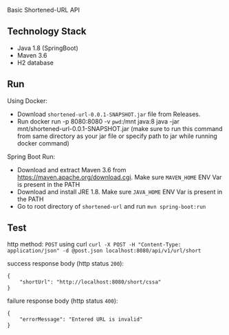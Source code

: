 Basic Shortened-URL API

## Technology Stack
- Java 1.8 (SpringBoot)
- Maven 3.6
- H2 database

## Run

Using Docker:
- Download `shortened-url-0.0.1-SNAPSHOT.jar` file from Releases.
- Run docker run -p 8080:8080 -v `pwd`:/mnt java:8 java -jar mnt/shortened-url-0.0.1-SNAPSHOT.jar (make sure to run this command from same directory as your jar file or specify path to jar while running docker command)

Spring Boot Run:
- Download and extract Maven 3.6 from https://maven.apache.org/download.cgi. Make sure `MAVEN_HOME` ENV Var is present in the PATH
- Download and install JRE 1.8. Make sure `JAVA_HOME` ENV Var is present in the PATH
- Go to root directory of `shortened-url` and run `mvn spring-boot:run`

## Test

http method: `POST` using curl
`curl -X POST -H "Content-Type: application/json" -d @post.json localhost:8080/api/v1/url/short`

success response body (http status `200`):  
```
{
    "shortUrl": "http://localhost:8080/short/cssa"
}
```

failure response body (http status `400`):
```
{
    "errorMessage": "Entered URL is invalid"
}
```

